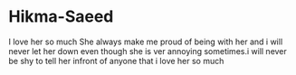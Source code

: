 # Hikma-Saeed
I love her so much
She always make me proud of being with her and i will never let her down even though she is ver annoying sometimes.i will never be shy to tell her infront of anyone that i love her so much
